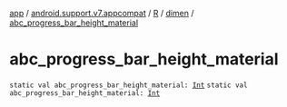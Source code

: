 [app](../../../index.md) / [android.support.v7.appcompat](../../index.md) / [R](../index.md) / [dimen](index.md) / [abc_progress_bar_height_material](.)

# abc_progress_bar_height_material

`static val abc_progress_bar_height_material: `[`Int`](https://kotlinlang.org/api/latest/jvm/stdlib/kotlin/-int/index.html)
`static val abc_progress_bar_height_material: `[`Int`](https://kotlinlang.org/api/latest/jvm/stdlib/kotlin/-int/index.html)